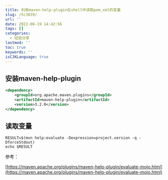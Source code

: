```yaml
---
title: 利用maven-help-plugin在shell中读取pom_xml的变量
slug: /5c3039/
url: ''
date: 2022-06-19 14:42:56
tags: []
categories:
  - 经验分享
lastmod: ''
toc: true
keywords: ''
isCJKLanguage: true
---
```

## 安装maven-help-plugin

```xml
<dependency>
    <groupId>org.apache.maven.plugins</groupId>
    <artifactId>maven-help-plugin</artifactId>
    <version>3.2.0</version>
</dependency>
```

## 读取变量

```
RESULT=$(mvn help:evaluate -Dexpression=project.version -q -DforceStdout)
echo $RESULT
```

参考：

[https://maven.apache.org/plugins/maven-help-plugin/evaluate-mojo.html](https://maven.apache.org/plugins/maven-help-plugin/evaluate-mojo.html)